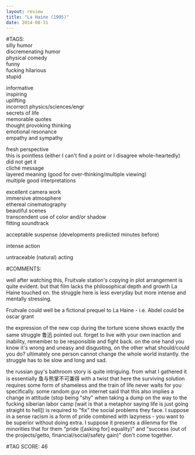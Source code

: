 ```yaml
---  
layout: review  
title: "La Haine (1995)"  
date: 2014-08-31  
---  
```

  
#TAGS:  
silly humor  
discremenating humor  
physical comedy  
funny  
fucking hilarious  
stupid  
  
informative  
inspiring  
uplifting  
incorrect physics/sciences/engr  
secrets of life  
memorable quotes  
thought provoking thinking  
emotional resonance  
empathy and sympathy  
  
fresh perspective  
this is pointless (either I can't find a point or I disagree whole-heartedly)  
did not get it  
cliché message  
layered meaning (good for over-thinking/multiple viewing)  
multiple good interpretations  
  
excellent camera work  
immersive atmosphere  
ethereal cinematography  
beautiful scenes  
transcendent use of color and/or shadow  
fitting soundtrack  
  
acceptable suspense (developments predicted minutes before)  
  
intense action  
  
untraceable (natural) acting  
  
#COMMENTS:  
  
well after watching this, Fruitvale station's copying in plot arrangement is quite evident. but that film lacks the philosophical depth and growth La Haine touched on. the struggle here is less everyday but more intense and mentally stressing.  
  
Fruitvale could well be a fictional prequel to La Haine - i.e. Abdel could be oscar grant  
  
the expression of the new cop during the torture scene shows exactly the same struggle 鲁迅 pointed out. forget to live with your own inaction and inability, remember to be responsible and fight back. on the one hand you know it's wrong and uneasy and disgusting, on the other what should/could you do? ultimately one person cannot change the whole world instantly. the struggle has to be slow and long and sad.  
  
the russian guy's bathroom story is quite intriguing. from what I gathered it is essentially 鱼与熊掌不可兼得 with a twist that here the surviving solution requires some form of shameless and the train of life never waits for you specifically. some random guy on internet said that this also implies a change in attitude (stop being "shy" when taking a dump on the way to the fucking siberian labor camp [wait is that a metaphor saying life is just going straight to hell]) is required to "fix" the social problems they face. I suppose in a sense racism is a form of pride combined with lazyness - you want to be superior without doing extra. I suppose it presents a dilenma for the minorities that for them "pride ([asking for] equality)" and "success (out of the projects/getto, financial/social/safety gain)" don't come together.  
  
  
  
  
  
#TAG SCORE: 46  
